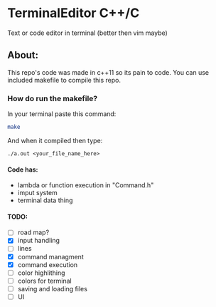 # TerminalEditor C++/C
Text or code editor in terminal (better then vim maybe)
## About:
This repo's code was made in c++11 so its pain to code.
You can use included makefile to compile this repo.
### How do run the makefile?
In your terminal paste this command:
```zsh
make
```
And when it compiled then type:
```
./a.out <your_file_name_here>
```
#### Code has:
 - lambda or function execution in "Command.h"
 - imput system
 - terminal data thing
#### TODO:
- [ ] road map?
- [x] input handling
- [ ] lines
- [x] command managment
- [x] command execution
- [ ] color highlithing
- [ ] colors for terminal
- [ ] saving and loading files
- [ ] UI
